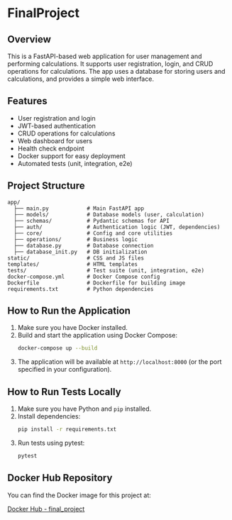 
# FinalProject

## Overview

This is a FastAPI-based web application for user management and performing calculations. It supports user registration, login, and CRUD operations for calculations. The app uses a database for storing users and calculations, and provides a simple web interface.

## Features

- User registration and login
- JWT-based authentication
- CRUD operations for calculations
- Web dashboard for users
- Health check endpoint
- Docker support for easy deployment
- Automated tests (unit, integration, e2e)

## Project Structure

```
app/
  ├── main.py            # Main FastAPI app
  ├── models/            # Database models (user, calculation)
  ├── schemas/           # Pydantic schemas for API
  ├── auth/              # Authentication logic (JWT, dependencies)
  ├── core/              # Config and core utilities
  ├── operations/        # Business logic
  ├── database.py        # Database connection
  ├── database_init.py   # DB initialization
static/                  # CSS and JS files
templates/               # HTML templates
tests/                   # Test suite (unit, integration, e2e)
docker-compose.yml       # Docker Compose config
Dockerfile               # Dockerfile for building image
requirements.txt         # Python dependencies
```

## How to Run the Application

1. Make sure you have Docker installed.
2. Build and start the application using Docker Compose:
   ```bash
   docker-compose up --build
   ```
3. The application will be available at `http://localhost:8000` (or the port specified in your configuration).

## How to Run Tests Locally

1. Make sure you have Python and `pip` installed.
2. Install dependencies:
   ```bash
   pip install -r requirements.txt
   ```
3. Run tests using pytest:
   ```bash
   pytest
   ```

## Docker Hub Repository

You can find the Docker image for this project at:

[Docker Hub - final_project](https://hub.docker.com/repository/docker/hkousar13/final_project/general)
